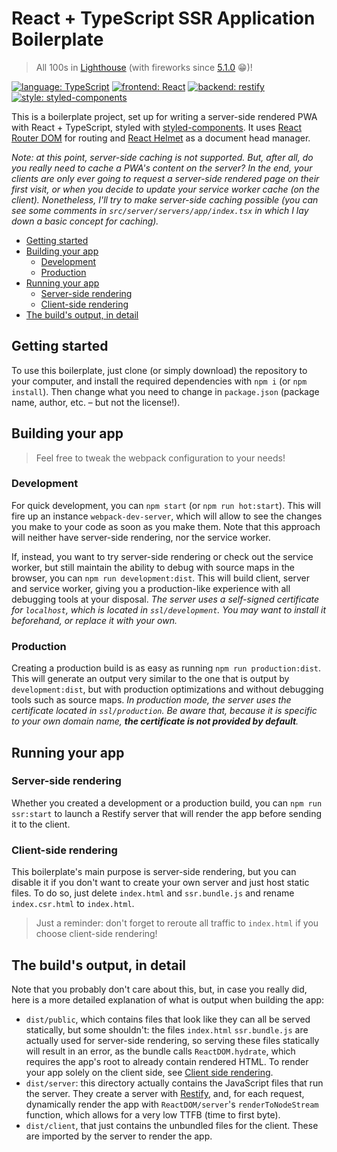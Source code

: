 [//]: <> (Hello! You may be wondering, why is this heading a `h1` instead of a `#` MD heading? Because i use Markdown All in One for VS Code, which complained about the fact that I didn't signal a heading in the table of contents.)
<h1>React + TypeScript SSR Application Boilerplate</h1>

> All 100s in [Lighthouse](https://developers.google.com/web/tools/lighthouse/) (with fireworks since [5.1.0](https://github.com/GoogleChrome/lighthouse/releases/tag/v5.1.0/) 😁)!

[![language: TypeScript](https://img.shields.io/static/v1.svg?label=language&message=TypeScript&labelColor=152740&color=294e80&style=flat-square&logo=typescript&logoColor=0074c1)](https://github.com/styled-components/styled-components)
[![frontend: React](https://img.shields.io/static/v1.svg?label=frontend&message=React&labelColor=20232a&color=282c34&style=flat-square&logo=react)](https://github.com/styled-components/styled-components)
[![backend: restify](https://img.shields.io/static/v1.svg?label=backend&message=restify&labelColor=000000&color=91F200&style=flat-square)](https://github.com/styled-components/styled-components)
[![style: styled-components](https://img.shields.io/static/v1.svg?label=style&message=%F0%9F%92%85%20styled-components&labelColor=db748e&color=daa357&style=flat-square)](https://github.com/styled-components/styled-components)

This is a boilerplate project, set up for writing a server-side rendered PWA with React + TypeScript, styled with [styled-components](https://www.styled-components.com/). It uses [React Router DOM](https://reacttraining.com/react-router/web/) for routing and [React Helmet](https://github.com/nfl/react-helmet#readme) as a document head manager.

*Note: at this point, server-side caching is not supported. But, after all, do you really need to cache a PWA's content on the server? In the end, your clients are only ever going to request a server-side rendered page on their first visit, or when you decide to update your service worker cache (on the client). Nonetheless, I'll try to make server-side caching possible (you can see some comments in `src/server/servers/app/index.tsx` in which I lay down a basic concept for caching).*

- [Getting started](#Getting-started)
- [Building your app](#Building-your-app)
  - [Development](#Development)
  - [Production](#Production)
- [Running your app](#Running-your-app)
  - [Server-side rendering](#Server-side-rendering)
  - [Client-side rendering](#Client-side-rendering)
- [The build's output, in detail](#The-builds-output-in-detail)

## Getting started
To use this boilerplate, just clone (or simply download) the repository to your computer, and install the required dependencies with `npm i` (or `npm install`). Then change what you need to change in `package.json` (package name, author, etc. – but not the license!).

## Building your app
> Feel free to tweak the webpack configuration to your needs!

### Development
For quick development, you can `npm start` (or `npm run hot:start`). This will fire up an instance `webpack-dev-server`, which will allow to see the changes you make to your code as soon as you make them. Note that this approach will neither have server-side rendering, nor the service worker.

If, instead, you want to try server-side rendering or check out the service worker, but still maintain the ability to debug with source maps in the browser, you can `npm run development:dist`. This will build client, server and service worker, giving you a production-like experience with all debugging tools at your disposal. *The server uses a self-signed certificate for `localhost`, which is located in `ssl/development`. You may want to install it beforehand, or replace it with your own.*

### Production
Creating a production build is as easy as running `npm run production:dist`. This will generate an output very similar to the one that is output by `development:dist`, but with production optimizations and without debugging tools such as source maps. *In production mode, the server uses the certificate located in `ssl/production`. Be aware that, because it is specific to your own domain name, __the certificate is not provided by default__.*

## Running your app
### Server-side rendering
Whether you created a development or a production build, you can `npm run ssr:start` to launch a Restify server that will render the app before sending it to the client.

### Client-side rendering
This boilerplate's main purpose is server-side rendering, but you can disable it if you don't want to create your own server and just host static files. To do so, just delete `index.html` and `ssr.bundle.js` and rename `index.csr.html` to `index.html`.
> Just a reminder: don't forget to reroute all traffic to `index.html` if you choose client-side rendering!

## The build's output, in detail
Note that you probably don't care about this, but, in case you really did, here is a more detailed explanation of what is output when building the app:
- `dist/public`, which contains files that look like they can all be served statically, but some shouldn't: the files `index.html` `ssr.bundle.js` are actually used for server-side rendering, so serving these files statically will result in an error, as the bundle calls `ReactDOM.hydrate`, which requires the app's root to already contain rendered HTML. To render your app solely on the client side, see [Client side rendering](#Client-side-rendering).
- `dist/server`: this directory actually contains the JavaScript files that run the server. They create a server with [Restify](http://restify.com/), and, for each request, dynamically render the app with `ReactDOM/server`'s `renderToNodeStream` function, which allows for a very low TTFB (time to first byte).
- `dist/client`, that just contains the unbundled files for the client. These are imported by the server to render the app.

